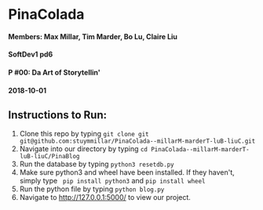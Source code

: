 # PinaColada 
#### Members: Max Millar, Tim Marder, Bo Lu, Claire Liu 
#### SoftDev1 pd6
#### P #00: Da Art of Storytellin'
#### 2018-10-01
## Instructions to Run:

1. Clone this repo by typing ``` git clone git git@github.com:stuymmillar/PinaColada--millarM-marderT-luB-liuC.git ```
2. Navigate into our directory by typing ``` cd PinaColada--millarM-marderT-luB-liuC/PinaBlog ```
3. Run the database by typing ```python3 resetdb.py```
4. Make sure python3 and wheel have been installed. If they haven't, simply type ``` pip install python3``` and ```pip install wheel```
5. Run the python file by typing ```python blog.py```
6. Navigate to http://127.0.0.1:5000/ to view our project.


